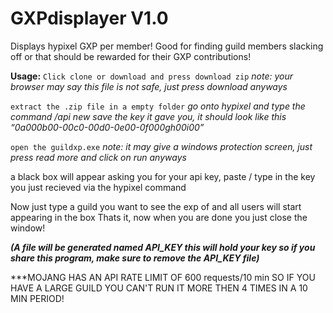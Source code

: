 # GXPdisplayer V1.0
Displays hypixel GXP per member! Good for finding guild members slacking off or that should be rewarded for their GXP contributions!

**Usage:**
`Click clone or download and press download zip`
*note: your browser may say this file is not safe, just press download anyways*

`extract the .zip file in a empty folder`
*go onto hypixel and type the command /api new*
*save the key it gave you, it should look like this “0a000b00-00c0-00d0-0e00-0f000gh00i00”*

`open the guildxp.exe`
*note: it may give a windows protection screen, just press read more and click on run
anyways*

a black box will appear asking you for your api key, paste / type in the key you just recieved via the hypixel command

Now just type a guild you want to see the exp of and all users will start appearing in the box
Thats it, now when you are done you just close the window!


***(A file will be generated named API_KEY this will hold your key so if you share this program, make sure to remove the API_KEY file)***


***MOJANG HAS AN API RATE LIMIT OF 600 requests/10 min SO IF YOU HAVE A LARGE GUILD YOU CAN'T RUN IT MORE THEN 4 TIMES IN A 10 MIN PERIOD!

